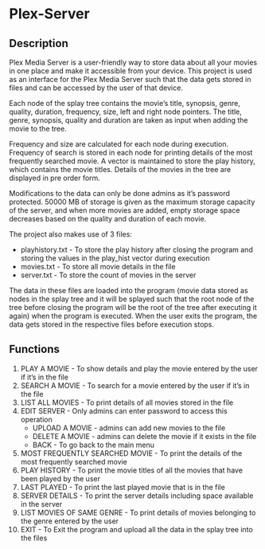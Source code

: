 # Plex-Server
## Description
Plex Media Server is a user-friendly way to store data about all your movies in one place and make it accessible from your device. This project is used as an interface for the Plex Media Server such that the data gets stored in files and can be accessed by the user of that device. 

Each node of the splay tree contains the movie’s title, synopsis, genre, quality, duration, frequency, size, left and right node pointers. The title, genre, synopsis, quality and duration are taken as input when adding the movie to the tree.

Frequency and size are calculated for each node during execution. Frequency of search is stored in each node for printing details of the most frequently searched movie. A vector is maintained to store the play history, which contains the movie titles. Details of the movies in the tree are displayed in pre order form.
 
Modifications to the data can only be done admins as it’s password protected. 50000 MB of storage is given as the maximum storage capacity of the server, and when more movies are added, empty storage space decreases based on the quality and duration of each movie.
 
The project also makes use of 3 files:
*	playhistory.txt - To store the play history after closing the program and storing the values in the play_hist vector during execution
*	movies.txt - To store all movie details in the file
*	server.txt - To store the count of movies in the server

The data in these files are loaded into the program (movie data stored as nodes in the splay tree and it will be splayed such that the root node of the tree before closing the program will be the root of the tree after executing it again) when the program is executed. When the user exits the program, the data gets stored in the respective files before execution stops.

## Functions
1.	PLAY A MOVIE - To show details and play the movie entered by the user if it’s in the file
2.	SEARCH A MOVIE - To search for a movie entered by the user if it’s in the file
3.	LIST ALL MOVIES - To print details of all movies stored in the file
4.	EDIT SERVER - Only admins can enter password to access this operation
      -	UPLOAD A MOVIE - admins can add new movies to the file
      -	DELETE A MOVIE -  admins can delete the movie if it exists in the file
      -	BACK - To go back to the main menu
5. MOST FREQUENTLY SEARCHED MOVIE - To print the details of the most frequently searched movie
6. PLAY HISTORY - To print the movie titles of all the movies that have been played by the user
7. LAST PLAYED - To print the last played movie that is in the file
8. SERVER DETAILS - To print the server details including space available in the server
9. LIST MOVIES OF SAME GENRE - To print details of movies belonging to the genre entered by the user
10. EXIT - To Exit the program and upload all the data in the splay tree into the files
